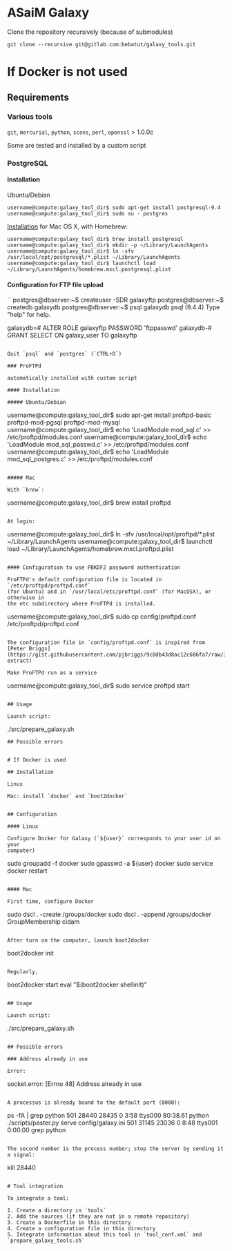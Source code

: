 ASaiM Galaxy
============

Clone the repository recursively (because of submodules)

``
git clone --recursive git@gitlab.com:bebatut/galaxy_tools.git
``

# If Docker is not used

## Requirements

### Various tools

`git`, `mercurial`, `python`, `scons`, `perl`, `openssl` > 1.0.0c

Some are tested and installed by a custom script 

### PostgreSQL

#### Installation

Ubuntu/Debian 

```
username@compute:galaxy_tool_dir$ sudo apt-get install postgresql-9.4
username@compute:galaxy_tool_dir$ sudo su - postgres
```

[Installation](http://www.postgresql.org/download/macosx/) for Mac OS X, with Homebrew:

```
username@compute:galaxy_tool_dir$ brew install postgresql
username@compute:galaxy_tool_dir$ mkdir -p ~/Library/LaunchAgents
username@compute:galaxy_tool_dir$ ln -sfv /usr/local/opt/postgresql/*.plist ~/Library/LaunchAgents
username@compute:galaxy_tool_dir$ launchctl load ~/Library/LaunchAgents/homebrew.mxcl.postgresql.plist
```

#### Configuration for FTP file upload

``
postgres@dbserver:~$ createuser -SDR galaxyftp
postgres@dbserver:~$ createdb galaxydb
postgres@dbserver:~$ psql galaxydb
psql (9.4.4)
Type "help" for help.

galaxydb=# ALTER ROLE galaxyftp PASSWORD 'ftppasswd'
galaxydb-# GRANT SELECT ON galaxy_user TO galaxyftp
```

Quit `psql` and `postgres` (`CTRL+D`)

### ProFTPd

automatically installed with custom script

#### Installation

##### Ubuntu/Debian 

```
username@compute:galaxy_tool_dir$ sudo apt-get install proftpd-basic proftpd-mod-pgsql proftpd-mod-mysql
username@compute:galaxy_tool_dir$ echo 'LoadModule mod_sql.c' >> /etc/proftpd/modules.conf
username@compute:galaxy_tool_dir$ echo 'LoadModule mod_sql_passwd.c' >> /etc/proftpd/modules.conf
username@compute:galaxy_tool_dir$ echo 'LoadModule mod_sql_postgres.c' >> /etc/proftpd/modules.conf
```

##### Mac

With `brew`:

```
username@compute:galaxy_tool_dir$ brew install proftpd
```

At login:

```
username@compute:galaxy_tool_dir$ ln -sfv /usr/local/opt/proftpd/*.plist ~/Library/LaunchAgents
username@compute:galaxy_tool_dir$ launchctl load ~/Library/LaunchAgents/homebrew.mxcl.proftpd.plist
```

#### Configuration to use PBKDF2 password authentication

ProFTPd's default configuration file is located in `/etc/proftpd/proftpd.conf` 
(for Ubuntu) and in `/usr/local/etc/proftpd.conf` (for MacOSX), or otherwise in 
the etc subdirectory where ProFTPd is installed.

```
username@compute:galaxy_tool_dir$ sudo cp config/proftpd.conf /etc/proftpd/proftpd.conf
```

The configuration file in `config/proftpd.conf` is inspired from 
[Peter Briggs](https://gist.githubusercontent.com/pjbriggs/9c8db43d8ac12c686fa7/raw/3b509c7575842c9275fcc8e3d5865ddede19e155/proftpd.conf-extract)

Make ProFTPd run as a service 

```
username@compute:galaxy_tool_dir$ sudo service proftpd start
```

## Usage

Launch script:
```
./src/prepare_galaxy.sh
```
## Possible errors


# If Docker is used

## Installation

Linux

Mac: install `docker` and `boot2docker`


## Configuration

#### Linux

Configure Docker for Galaxy (`${user}` corresponds to your user id on your 
computer)
```
sudo groupadd -f docker
sudo gpasswd -a ${user} docker
sudo service docker restart
```

#### Mac

First time, configure Docker
```
sudo dscl . -create /groups/docker
sudo dscl . -append /groups/docker GroupMembership cidam
```

After turn on the computer, launch boot2docker
```
boot2docker init
```

Regularly, 
```
boot2docker start
eval "$(boot2docker shellinit)"
```

## Usage

Launch script:
```
./src/prepare_galaxy.sh
```

## Possible errors

### Address already in use

Error:
```
socket.error: [Errno 48] Address already in use
```

A processus is already bound to the default port (8000):
```
ps -fA | grep python
  501 28440 28435   0  3:58   ttys000   80:38.61 python ./scripts/paster.py serve config/galaxy.ini
  501 31145 23036   0  8:48   ttys001    0:00.00 grep python
```

The second number is the process number; stop the server by sending it a signal:
```
kill 28440
``` 

# Tool integration

To integrate a tool:

1. Create a directory in `tools`
2. Add the sources (if they are not in a remote repository)
3. Create a Dockerfile in this directory
4. Create a configuration file in this directory
5. Integrate information about this tool in `tool_conf.xml` and 
`prepare_galaxy_tools.sh`